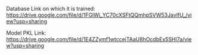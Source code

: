 Database Link on which it is trained: https://drive.google.com/file/d/1FGlWi_YC70cXSFtQQmhpSVW53JavlfU_/view?usp=sharing

Model PKL Link: https://drive.google.com/file/d/1E4ZZymf1wtccejTAaU8hOcdbEx5SHl7a/view?usp=sharing

